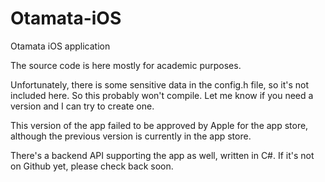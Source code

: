 Otamata-iOS
===========

Otamata iOS application

The source code is here mostly for academic purposes.  

Unfortunately, there is some sensitive data in the config.h file, so it's not included here.  So this probably won't compile.  Let me know if you need a version and I can try to create one.

This version of the app failed to be approved by Apple for the app store, although the previous version is currently in the app store.

There's a backend API supporting the app as well, written in C#.  If it's not on Github yet, please check back soon. 
